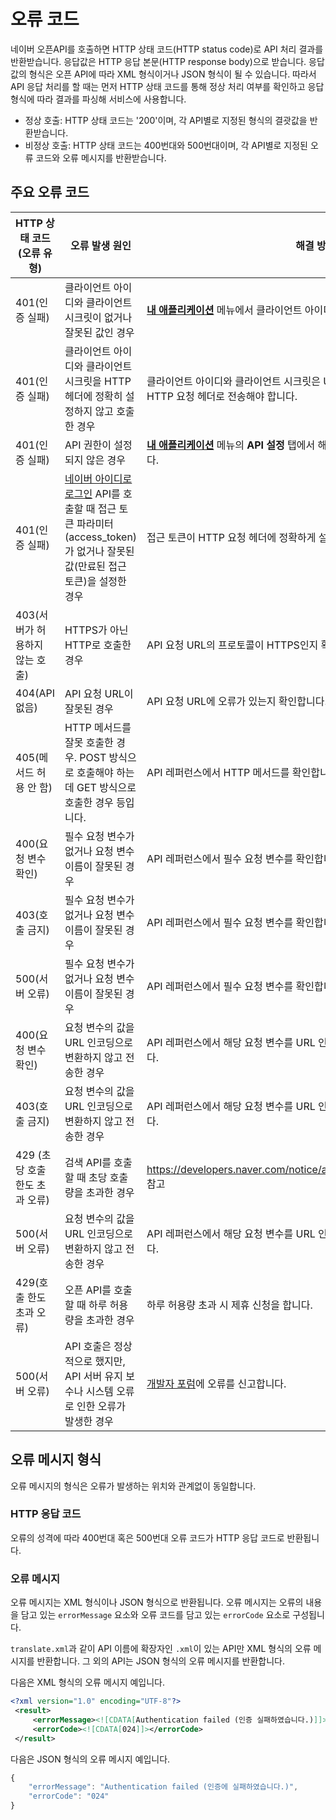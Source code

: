 # 오류 코드

네이버 오픈API를 호출하면 HTTP 상태 코드(HTTP status code)로 API 처리 결과를 반환받습니다. 응답값은 HTTP 응답 본문(HTTP response body)으로 받습니다. 응답값의 형식은 오픈 API에 따라 XML 형식이거나 JSON 형식이 될 수 있습니다. 따라서 API 응답 처리를 할 때는 먼저 HTTP 상태 코드를 통해 정상 처리 여부를 확인하고 응답 형식에 따라 결과를 파싱해 서비스에 사용합니다.

- 정상 호출: HTTP 상태 코드는 '200'이며, 각 API별로 지정된 형식의 결괏값을 반환받습니다.
- 비정상 호출: HTTP 상태 코드는 400번대와 500번대이며, 각 API별로 지정된 오류 코드와 오류 메시지를 반환받습니다.

## 주요 오류 코드

|HTTP 상태 코드(오류 유형)|오류 발생 원인|해결 방법|
|---|------|------|
|401(인증 실패)|클라이언트 아이디와 클라이언트 시크릿이 없거나 잘못된 값인 경우|**[내 애플리케이션](https://developers.naver.com/apps/#/list)** 메뉴에서 클라이언트 아이디와 클라이언트 시크릿을 확인합니다.|
|401(인증 실패)|클라이언트 아이디와 클라이언트 시크릿을 HTTP 헤더에 정확히 설정하지 않고 호출한 경우|클라이언트 아이디와 클라이언트 시크릿은 URL이나 폼이 아니라 지정된 이름의 HTTP 요청 헤더로 전송해야 합니다.|
|401(인증 실패)|API 권한이 설정되지 않은 경우|**[내 애플리케이션](https://developers.naver.com/apps/#/list)** 메뉴의 **API 설정** 탭에서 해당 API가 추가되어 있는지 확인합니다.|
|401(인증 실패)|[네이버 아이디로 로그인](https://developers.naver.com/products/login/api/) API를 호출할 때 접근 토큰 파라미터(access_token)가 없거나 잘못된 값(만료된 접근 토큰)을 설정한 경우|접근 토큰이 HTTP 요청 헤더에 정확하게 설정됐는지, 값이 유효한지 확인합니다.|
|403(서버가 허용하지 않는 호출)|HTTPS가 아닌 HTTP로 호출한 경우|API 요청 URL의 프로토콜이 HTTPS인지 확인합니다.|
|404(API 없음)|API 요청 URL이 잘못된 경우|API 요청 URL에 오류가 있는지 확인합니다.|
|405(메서드 허용 안 함)|HTTP 메서드를 잘못 호출한 경우.  POST 방식으로 호출해야 하는데 GET 방식으로 호출한 경우 등입니다.|API 레퍼런스에서 HTTP 메서드를 확인합니다.|
|400(요청 변수 확인)|필수 요청 변수가 없거나 요청 변수 이름이 잘못된 경우|API 레퍼런스에서 필수 요청 변수를 확인합니다.|
|403(호출 금지)|필수 요청 변수가 없거나 요청 변수 이름이 잘못된 경우|API 레퍼런스에서 필수 요청 변수를 확인합니다.|
|500(서버 오류)|필수 요청 변수가 없거나 요청 변수 이름이 잘못된 경우|API 레퍼런스에서 필수 요청 변수를 확인합니다.|
|400(요청 변수 확인)|요청 변수의 값을 URL 인코딩으로 변환하지 않고 전송한 경우|API 레퍼런스에서 해당 요청 변수를 URL 인코딩으로 변환해야 하는지 확인합니다.|
|403(호출 금지)|요청 변수의 값을 URL 인코딩으로 변환하지 않고 전송한 경우|API 레퍼런스에서 해당 요청 변수를 URL 인코딩으로 변환해야 하는지 확인합니다.|
| 429 (초당 호출 한도 초과 오류)	| 검색 API를 호출할 때 초당 호출량을 초과한 경우	| https://developers.naver.com/notice/article/10000000000030659365 참고 |
|500(서버 오류)|요청 변수의 값을 URL 인코딩으로 변환하지 않고 전송한 경우|API 레퍼런스에서 해당 요청 변수를 URL 인코딩으로 변환해야 하는지 확인합니다.|
|429(호출 한도 초과 오류)|오픈 API를 호출할 때 하루 허용량을 초과한 경우|하루 허용량 초과 시 제휴 신청을 합니다.|
|500(서버 오류)|API 호출은 정상적으로 했지만, API 서버 유지 보수나 시스템 오류로 인한 오류가 발생한 경우|[개발자 포럼](https://developers.naver.com/forum)에 오류를 신고합니다.|


## 오류 메시지 형식

오류 메시지의 형식은 오류가 발생하는 위치와 관계없이 동일합니다.

### HTTP 응답 코드 

오류의 성격에 따라 400번대 혹은 500번대 오류 코드가 HTTP 응답 코드로 반환됩니다.

### 오류 메시지 

오류 메시지는 XML 형식이나 JSON 형식으로 반환됩니다. 오류 메시지는 오류의 내용을 담고 있는 `errorMessage` 요소와 오류 코드를 담고 있는 `errorCode` 요소로 구성됩니다. 

`translate.xml`과 같이 API 이름에 확장자인 `.xml`이 있는 API만 XML 형식의 오류 메시지를 반환합니다. 그 외의 API는 JSON 형식의 오류 메시지를 반환합니다.

다음은 XML 형식의 오류 메시지 예입니다.

```xml
<?xml version="1.0" encoding="UTF-8"?>
 <result>
     <errorMessage><![CDATA[Authentication failed (인증 실패하였습니다.)]]></errorMessage>
     <errorCode><![CDATA[024]]></errorCode>
 </result>
```

다음은 JSON 형식의 오류 메시지 예입니다.

```javascript
{
    "errorMessage": "Authentication failed (인증에 실패하였습니다.)",
    "errorCode": "024"
}
```

